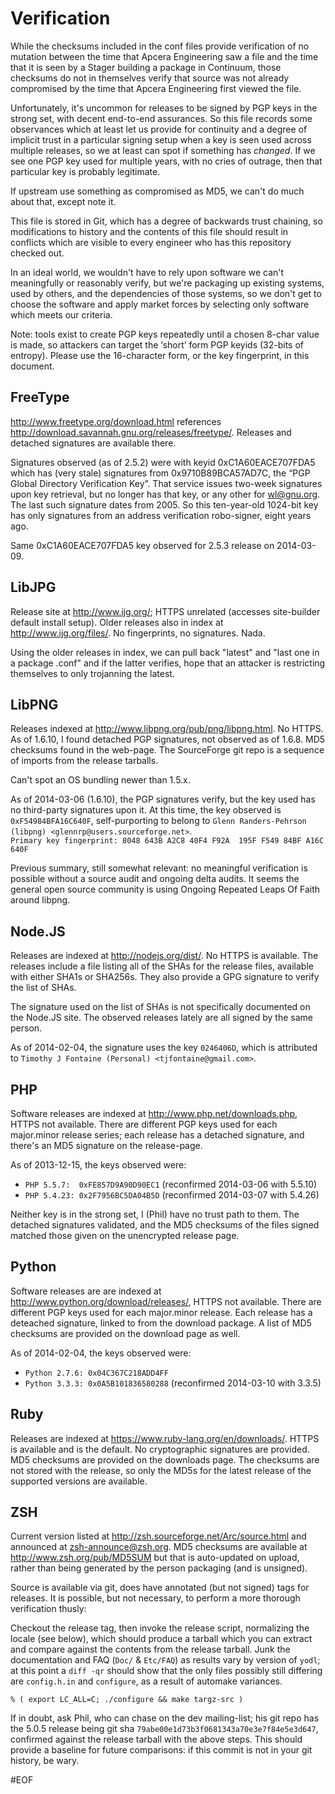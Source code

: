 Verification
============

While the checksums included in the conf files provide verification of no
mutation between the time that Apcera Engineering saw a file and the time that
it is seen by a Stager building a package in Continuum, those checksums do not
in themselves verify that source was not already compromised by the time that
Apcera Engineering first viewed the file.

Unfortunately, it's uncommon for releases to be signed by PGP keys in the
strong set, with decent end-to-end assurances.  So this file records some
observances which at least let us provide for continuity and a degree of
implicit trust in a particular signing setup when a key is seen used across
multiple releases, so we at least can spot if something has _changed_.  If we
see one PGP key used for multiple years, with no cries of outrage, then that
particular key is probably legitimate.

If upstream use something as compromised as MD5, we can't do much about that,
except note it.

This file is stored in Git, which has a degree of backwards trust chaining, so
modifications to history and the contents of this file should result in
conflicts which are visible to every engineer who has this repository checked
out.

In an ideal world, we wouldn't have to rely upon software we can't
meaningfully or reasonably verify, but we're packaging up existing systems,
used by others, and the dependencies of those systems, so we don't get to
choose the software and apply market forces by selecting only software which
meets our criteria.

Note: tools exist to create PGP keys repeatedly until a chosen 8-char value is
made, so attackers can target the ‘short’ form PGP keyids (32-bits of
entropy).  Please use the 16-character form, or the key fingerprint, in this
document.


FreeType
--------

<http://www.freetype.org/download.html> references
<http://download.savannah.gnu.org/releases/freetype/>.  Releases and detached
signatures are available there.

Signatures observed (as of 2.5.2) were with keyid 0xC1A60EACE707FDA5 which has
(very stale) signatures from 0x9710B89BCA57AD7C, the “PGP Global Directory
Verification Key”.  That service issues two-week signatures upon key
retrieval, but no longer has that key, or any other for <wl@gnu.org>.  The
last such signature dates from 2005.  So this ten-year-old 1024-bit key has
only signatures from an address verification robo-signer, eight years ago.

Same 0xC1A60EACE707FDA5 key observed for 2.5.3 release on 2014-03-09.


LibJPG
------

Release site at <http://www.ijg.org/>; HTTPS unrelated (accesses site-builder
default install setup).  Older releases also in index at
<http://www.ijg.org/files/>.  No fingerprints, no signatures.  Nada.

Using the older releases in index, we can pull back "latest" and "last one in
a package .conf" and if the latter verifies, hope that an attacker is
restricting themselves to only trojanning the latest.


LibPNG
------

Releases indexed at <http://www.libpng.org/pub/png/libpng.html>.  No HTTPS.
As of 1.6.10, I found detached PGP signatures, not observed as of 1.6.8.
MD5 checksums found in the web-page.
The SourceForge git repo is a sequence of imports from the release tarballs.

Can't spot an OS bundling newer than 1.5.x.

As of 2014-03-06 (1.6.10), the PGP signatures verify, but the key used has no
third-party signatures upon it.  At this time, the key observed is
`0xF54984BFA16C640F`, self-purporting to belong to `Glenn Randers-Pehrson
(libpng) <glennrp@users.sourceforge.net>`.  
`Primary key fingerprint: 8048 643B A2C8 40F4 F92A  195F F549 84BF A16C 640F`

Previous summary, still somewhat relevant:
no meaningful verification is possible without a source audit and
ongoing delta audits.  It seems the general open source community is using
Ongoing Repeated Leaps Of Faith around libpng.


Node.JS
-------

Releases are indexed at <http://nodejs.org/dist/>. No HTTPS is available. The
releases include a file listing all of the SHAs for the release files, available
with either SHA1s or SHA256s. They also provide a GPG signature to verify the
list of SHAs.

The signature used on the list of SHAs is not specifically documented on the
Node.JS site. The observed releases lately are all signed by the same person.

As of 2014-02-04, the signature uses the key `0246406D`, which is attributed to
`Timothy J Fontaine (Personal) <tjfontaine@gmail.com>`.


PHP
---

Software releases are indexed at <http://www.php.net/downloads.php>, HTTPS not
available.  There are different PGP keys used for each major.minor release
series; each release has a detached signature, and there's an MD5 signature on
the release-page.

As of 2013-12-15, the keys observed were:

 * `PHP 5.5.7:  0xFE857D9A90D90EC1`  (reconfirmed 2014-03-06 with 5.5.10)
 * `PHP 5.4.23: 0x2F7956BC5DA04B5D`  (reconfirmed 2014-03-07 with 5.4.26)

Neither key is in the strong set, I (Phil) have no trust path to them.  The
detached signatures validated, and the MD5 checksums of the files signed
matched those given on the unencrypted release page.


Python
------

Software releases are are indexed at <http://www.python.org/download/releases/>,
HTTPS not available. There are different PGP keys used for each major.minor
release. Each release has a deteached signature, linked to from the download
package. A list of MD5 checksums are provided on the download page as well.

As of 2014-02-04, the keys observed were:

* `Python 2.7.6: 0x04C367C218ADD4FF`
* `Python 3.3.3: 0x0A5B101836580288`  (reconfirmed 2014-03-10 with 3.3.5)


Ruby
----

Releases are indexed at <https://www.ruby-lang.org/en/downloads/>. HTTPS is
available and is the default. No cryptographic signatures are provided. MD5
checksums are provided on the downloads page. The checksums are not stored with
the release, so only the MD5s for the latest release of the supported versions
are available.


ZSH
---

Current version listed at <http://zsh.sourceforge.net/Arc/source.html> and
announced at <zsh-announce@zsh.org>.  MD5 checksums are available at
<http://www.zsh.org/pub/MD5SUM> but that is auto-updated on upload, rather
than being generated by the person packaging (and is unsigned).

Source is available via git, does have annotated (but not signed)
tags for releases.  It is possible, but not necessary, to perform a more
thorough verification thusly:

Checkout the release tag, then invoke the release script, normalizing the
locale (see below), which should produce a tarball which you can extract and
compare against the contents from the release tarball. Junk the documentation
and FAQ (`Doc/` & `Etc/FAQ`) as results vary by version of `yodl`; at this
point a `diff -qr` should show that the only files possibly still differing
are `config.h.in` and `configure`, as a result of automake variances.

```console
% ( export LC_ALL=C; ./configure && make targz-src )
```

If in doubt, ask Phil, who can chase on the dev mailing-list; his git repo has
the 5.0.5 release being git sha `79abe00e1d73b3f0681343a70e3e7f84e5e3d647`,
confirmed against the release tarball with the above steps.  This should
provide a baseline for future comparisons: if this commit is not in your
git history, be wary.


#EOF
